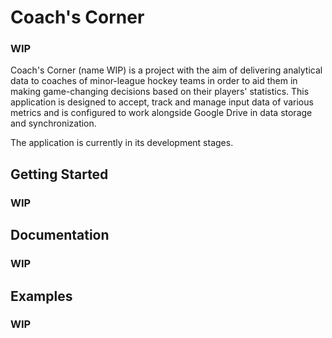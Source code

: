 # Coach's Corner
### WIP
Coach's Corner (name WIP) is a project with the aim of delivering analytical data to coaches of minor-league hockey teams in order to aid them in making game-changing decisions based on their players' statistics. This application is designed to accept, track and manage input data of various metrics and is configured to work alongside Google Drive in data storage and synchronization.

The application is currently in its development stages.

## Getting Started
### WIP

## Documentation
### WIP

## Examples
### WIP

